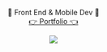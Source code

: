 <p align="center">
  🔅 Front End & Mobile Dev 🔅 <br />
 <a href="https://portfolio-smoky-nu-47.vercel.app/" > 👉 Portfolio 👈 </a> 
</p>

<div align="center">
 <a href="https://www.linkedin.com/in/bruno-aiolfi-6a75b1203/" target="_blank">
  <img src="https://img.shields.io/badge/LinkedIn-0077B5?style=for-the-badge&logo=linkedin&logoColor=white" target="_blank">
 </a> 
</div>
